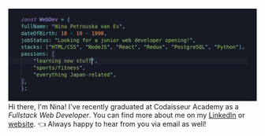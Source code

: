 ![Nina](https://github.com/grakify90/grakify90/blob/master/githubprofile.gif)
Hi there, I'm Nina! I've recently graduated at Codaisseur Academy as a *Fullstack Web Developer*. You can find more about me on my 
[LinkedIn](https://www.linkedin.com/m/in/ninavanes) or [website](https://ninavanes.netlify.app/).
👈 Always happy to hear from you via email as well!

